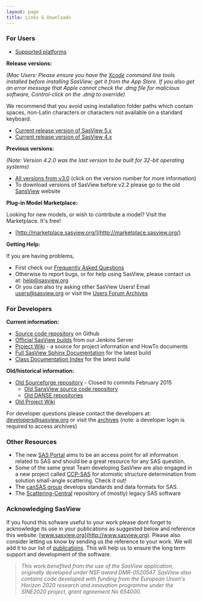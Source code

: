 ```yaml
---
layout: page
title: Links & Downloads
---
```


### For Users
- [Supported platforms](/faq/#what-platforms-does-sasview-run-on)

**Release versions:**

_(Mac Users: Please ensure you have the [Xcode](https://en.wikipedia.org/wiki/Xcode) command line tools installed before installing SasView; get it from the App Store. If you also get an error message that Apple cannot check the .dmg file for malicious software, Control-click on the .dmg to override)_

 We recommend that you avoid using installation folder paths which contain spaces, non-Latin characters or characters not available on a standard keyboard.

- [Current release version of SasView 5.x](https://github.com/SasView/sasview/releases/tag/v5.0.4 "SasView download")
- [Current release version of SasView 4.x](https://github.com/SasView/sasview/releases/tag/v4.2.2 "SasView download")

**Previous versions:**

_(Note: Version 4.2.0 was the last version to be built for 32-bit operating systems)_

- [All versions from v3.0](https://github.com/SasView/sasview/tags "SasView download") (click on the version number for more information)
- To download versions of SasView before v2.2 please go to the old [SansView](http://danse.chem.utk.edu/sansview.html#downloads) website
  
**Plug-in Model Marketplace:**

Looking for new models, or wish to contribute a model? Visit the Marketplace. It's free!
- [http://marketplace.sasview.org/](http://marketplace.sasview.org/)

**Getting Help:**

If you are having problems,
- First check our [Frequently Asked Questions](/faq)
- Otherwise to report bugs, or for help using SasView, please contact us at: [help@sasview.org](mailto:help@sasview.org)
- Or you can also try asking other SasView Users! Email [users@sasview.org](mailto:users@sasview.org) or visit the [Users Forum Archives](http://lists.sasview.org/pipermail/users)

  

### For Developers
**Current information:**
- [Source code repository](https://github.com/SasView/sasview) on Github
- [Official SasView builds](https://jenkins.esss.dk/sasview-beta) from our Jenkins Server
- [Project Wiki](http://wiki.sasview.org/) - a source for project information and HowTo documents
- [Full SasView Sphinx Documentation](/docs) for the latest build
- [Class Documentation Index](/docs/dev/dev.html) for the latest build

**Old/historical information:**
- [Old Sourceforge repository](http://sourceforge.net/p/sasview/code/) - Closed to commits February 2015
    *   [Old SansView source code repository](http://sansviewproject.svn.sourceforge.net/viewvc/sansviewproject/)
    *   [Old DANSE repositories](http://danse.us/admin/repolist)
- [Old Project Wiki](http://trac.sasview.org/wiki/)

For developer questions please contact the developers at: [developers@sasview.org](mailto:developers@sasview.org) or visit the [archives](https://sourceforge.net/p/sasview/mailman/sasview-users/) (note: a developer login is required to access archives)

  

### Other Resources
- The new [SAS Portal](http://www.smallangle.org) aims to be an access point for all information related to SAS and should be a great resource for any SAS question.
- Some of the same great Team developing SasView are also engaged in a new project called [CCP-SAS](http://www.ccpsas.org) for atomistic structure determination from solution small-angle scattering. Check it out!
- The [canSAS group](http://www.cansas.org) develops standards and data formats for SAS.
- The [Scattering-Central](https://github.com/scattering-central) repository of (mostly) legacy SAS software

  
  
### Acknowledging SasView

If you found this sofware useful to your work please dont forget to acknowledge its use in your publications as suggested below and reference this website: [www.sasview.org](http://www.sasview.org). Please also consider letting us know by sending us the reference to your work. We will add it to our list of [publications](/publications). This will help us to ensure the long term support and development of the software.

> _This work benefited from the use of the SasView application, originally developed under NSF award DMR-0520547. SasView also contains code developed with funding from the European Union's Horizon 2020 research and innovation programme under the SINE2020 project, grant agreement No 654000._
